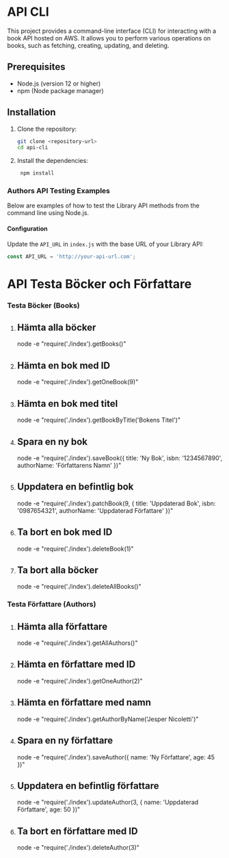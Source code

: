 # API CLI

This project provides a command-line interface (CLI) for interacting with a book API hosted on AWS. 
It allows you to perform various operations on books, such as fetching, creating, updating, and deleting.

## Prerequisites

- Node.js (version 12 or higher)
- npm (Node package manager)

## Installation

1. Clone the repository:
   ```bash
   git clone <repository-url>
   cd api-cli
    ```
2. Install the dependencies:
   ```bash
    npm install
    ```
### Authors API Testing Examples

Below are examples of how to test the Library API methods from the command line using Node.js.

#### Configuration
Update the `API_URL` in `index.js` with the base URL of your Library API:

```javascript
const API_URL = 'http://your-api-url.com';
```

# API Testa Böcker och Författare

### Testa Böcker (Books)

1. ## Hämta alla böcker

   node -e "require('./index').getBooks()"
   
2. ## Hämta en bok med ID

   node -e "require('./index').getOneBook(9)"

3. ## Hämta en bok med titel

    node -e "require('./index').getBookByTitle('Bokens Titel')" 

4. ## Spara en ny bok

    node -e "require('./index').saveBook({ title: 'Ny Bok', isbn: '1234567890', authorName: 'Författarens Namn' })"

5. ## Uppdatera en befintlig bok

    node -e "require('./index').patchBook(9, { title: 'Uppdaterad Bok', isbn: '0987654321', authorName: 'Uppdaterad Författare' })"

6. ## Ta bort en bok med ID

    node -e "require('./index').deleteBook(1)" 

7. ## Ta bort alla böcker

    node -e "require('./index').deleteAllBooks()"


### Testa Författare (Authors)

1. ## Hämta alla författare

    node -e "require('./index').getAllAuthors()"

2. ## Hämta en författare med ID
    
    node -e "require('./index').getOneAuthor(2)"

3. ## Hämta en författare med namn

    node -e "require('./index').getAuthorByName('Jesper Nicoletti')" 

4. ## Spara en ny författare

    node -e "require('./index').saveAuthor({ name: 'Ny Författare', age: 45 })"

5. ## Uppdatera en befintlig författare
    
    node -e "require('./index').updateAuthor(3, { name: 'Uppdaterad Författare', age: 50 })"

6. ## Ta bort en författare med ID

    node -e "require('./index').deleteAuthor(3)" 
